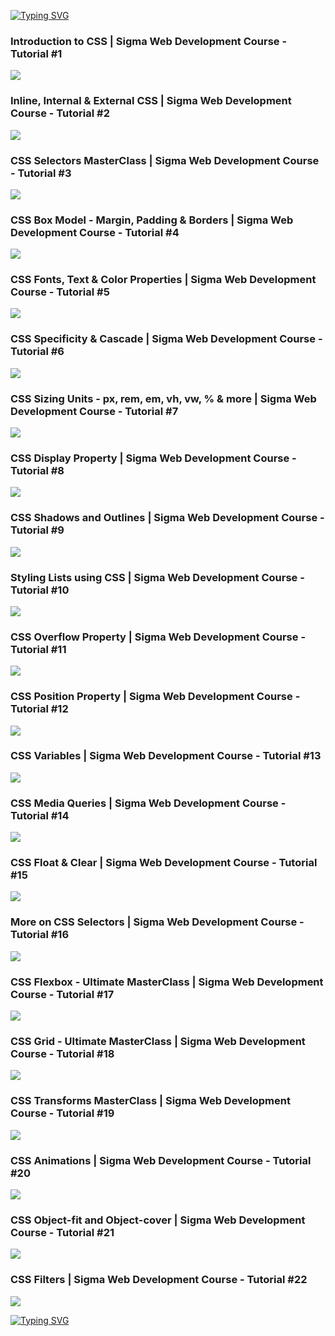 [![Typing SVG](https://readme-typing-svg.demolab.com?font=Fira+Code&pause=1000&center=true&vCenter=true&width=435&lines=Thanks+To+Harry+Bhaiya)](https://git.io/typing-svg)
<br/>
<h3>Introduction to CSS | Sigma Web Development Course - Tutorial #1</h3>
<a href="https://youtu.be/1dkfuga2_Ps?si=TKBeTRE3v6PyTw_Q"><img src="https://github.com/user-attachments/assets/831bfa6e-38ae-4021-b791-787a8cd044bc"/></a>

<h3>Inline, Internal & External CSS | Sigma Web Development Course - Tutorial #2</h3>
<a href="https://youtu.be/-XwZpYIyCEA?si=XiED1OXgFr7651i5"><img src="https://github.com/user-attachments/assets/5b61b4ea-e65a-4ba9-a56b-bc7b3773c51c"/></a>

<h3>CSS Selectors MasterClass | Sigma Web Development Course - Tutorial #3</h3>
<a href="https://youtu.be/1cEG1T8beO4?si=K4U1PuRjY6jyb_PT"><img src="https://github.com/user-attachments/assets/e7e0003e-5aab-422c-839e-eeede7f7b110"/></a>

<h3>CSS Box Model - Margin, Padding & Borders | Sigma Web Development Course - Tutorial #4</h3>
<a href="https://youtu.be/Xrxd6cEajhM?si=ghZrnROv783MIi3f"><img src="https://github.com/user-attachments/assets/2dd137e3-c9f0-4b18-861f-77289de06d1d"/></a>

<h3>CSS Fonts, Text & Color Properties | Sigma Web Development Course - Tutorial #5</h3>
<a href="https://youtu.be/aFicd4-YTfo?si=w9Dd5K0RmPlkX9xa"><img src="https://github.com/user-attachments/assets/0dba4c64-0e30-43d3-b929-803880cee0b0"/></a>

<h3> CSS Specificity & Cascade | Sigma Web Development Course - Tutorial #6</h3>
<a href="https://youtu.be/uTcpbPMZlFE?si=WdAUS7ZNfTvuSQMv"><img src="https://github.com/user-attachments/assets/0500359e-499b-423d-bafd-706896f07139"/></a>

<h3>CSS Sizing Units - px, rem, em, vh, vw, % & more | Sigma Web Development Course - Tutorial #7</h3>
<a href="https://youtu.be/nkaAJYfRDVk?si=63HbCPrYJtMh9Tu2"><img src="https://github.com/user-attachments/assets/028ebe6a-b0fd-443d-a302-38fa45eba5dc"/></a>

<h3>CSS Display Property | Sigma Web Development Course - Tutorial #8</h3>
<a href="https://youtu.be/hRHV5cjEB1w?si=cZIjzDP2eJu9V9gD"><img src="https://github.com/user-attachments/assets/50725dbd-b328-4957-a077-c0e2a94be8ca"/></a>

<h3>CSS Shadows  and Outlines | Sigma Web Development Course - Tutorial #9</h3>
<a href="https://youtu.be/BZJcNU648Tc?si=hSx5noxVBLDfNZB3"><img src="https://github.com/user-attachments/assets/2337b5e7-6d2c-482d-888e-ac731f7e85bd"/></a>

<h3> Styling Lists using CSS | Sigma Web Development Course - Tutorial #10</h3>
<a href="https://youtu.be/ZIofkptpXO8?si=jyMZWV99i4R50zlh"><img src="https://github.com/user-attachments/assets/417f9f88-f245-4a8a-9353-0c577182fa05"/></a>

<h3> CSS Overflow Property | Sigma Web Development Course - Tutorial #11</h3>
<a href="https://youtu.be/ntlawluDB-c?si=obW8TEScmQ6CD74c"><img src="https://github.com/user-attachments/assets/c01de6b5-cad8-4d16-8d21-e063955b9dc5"/></a>

<h3> CSS Position Property  | Sigma Web Development Course - Tutorial #12</h3>
<a href="https://youtu.be/cOw6tgH6P20?si=lDgznxsmobmYrwMW"><img src="https://github.com/user-attachments/assets/9d49ea80-ef2b-4156-a672-fd4e329bb93f"/></a>

<h3>CSS Variables | Sigma Web Development Course - Tutorial #13</h3>
<a href="https://youtu.be/ovRU9xHfly4?si=fgD4-wAs6yy2KDNF"><img src="https://github.com/user-attachments/assets/7e1bdd97-4c16-48cb-9f12-7d836a8462e7"/></a>

<h3> CSS Media Queries | Sigma Web Development Course - Tutorial #14</h3>
<a href="https://youtu.be/eHye3PxH4jU?si=5fhdBa9RbM3Hkd1Z"><img src="https://github.com/user-attachments/assets/74fabe44-aecf-4903-b5f8-813fd345451e"/></a>

<h3>CSS Float & Clear | Sigma Web Development Course - Tutorial #15</h3>
<a href="https://youtu.be/6_UoTF7njLM?si=kOiULowEAuD0GLgd"><img src="https://github.com/user-attachments/assets/635ca6e1-9c0c-42ea-ab80-b1818db26723"/></a>

<h3>More on CSS Selectors | Sigma Web Development Course - Tutorial #16</h3>
<a href="https://youtu.be/L8NfSewTfxY?si=2pX4yQhi6SJJw_0r"><img src="https://github.com/user-attachments/assets/05a4179a-a05f-41c4-8857-a33f0db2b55b"/></a>

<h3>CSS Flexbox - Ultimate MasterClass | Sigma Web Development Course - Tutorial #17</h3>
<a href="https://youtu.be/DWk2mndNTHY?si=MANC7viWjF-hGciA"><img src="https://github.com/user-attachments/assets/dfb7f233-d13b-4c4a-a854-f40011781773"/></a>

<h3>CSS Grid - Ultimate MasterClass | Sigma Web Development Course - Tutorial #18</h3>
<a href="https://youtu.be/7AgEjgUtho4?si=fZ30fk69CCmdm-qC"><img src="https://github.com/user-attachments/assets/ecb065f4-a6a6-42e6-a3a0-722dfdc51202"/></a>

<h3>CSS Transforms MasterClass | Sigma Web Development Course - Tutorial #19</h3>
<a href="https://youtu.be/GGlzzLTLzxs?si=rcqRhibbuvhjcIz8"><img src="https://github.com/user-attachments/assets/da2ca2df-428b-4e0d-b740-31eebd1b14d9"/></a>

<h3>CSS Animations | Sigma Web Development Course - Tutorial #20</h3>
<a href="https://youtu.be/cDLVIoXW-OQ?feature=shared"><img src="https://github.com/user-attachments/assets/d3f9c407-0764-4da6-b141-3d60e39b4e01"/></a>

<h3>CSS Object-fit and Object-cover | Sigma Web Development Course - Tutorial #21</h3>
<a href="https://youtu.be/ognrhoi0C-w?feature=shared"><img src="https://github.com/user-attachments/assets/9724b603-a50f-4e9f-bba4-c553f69d88f0"></a>

<h3>CSS Filters | Sigma Web Development Course - Tutorial #22</h3>
<a href="https://youtu.be/tSzDHVWG1hI?feature=shared"><img src="https://github.com/user-attachments/assets/58bd4ad0-d667-4753-8561-63a0a4060742"/></a>
<br/>


[![Typing SVG](https://readme-typing-svg.demolab.com?font=Fira+Code&pause=1000&center=true&vCenter=true&width=435&lines=CSS+VIDEOS+COMPLETED+%E2%9C%8C)](https://git.io/typing-svg)
